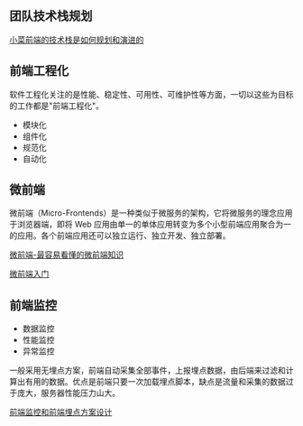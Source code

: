 ## 团队技术栈规划

[小菜前端的技术栈是如何规划和演进的](https://juejin.im/post/5c99c17df265da6129788ae2)

## 前端工程化

软件工程化关注的是性能、稳定性、可用性、可维护性等方面，一切以这些为目标的工作都是"前端工程化"。

* 模块化
* 组件化
* 规范化
* 自动化

## 微前端

微前端（Micro-Frontends）是一种类似于微服务的架构，它将微服务的理念应用于浏览器端，即将 Web 应用由单一的单体应用转变为多个小型前端应用聚合为一的应用。各个前端应用还可以独立运行、独立开发、独立部署。

[微前端-最容易看懂的微前端知识](https://juejin.im/post/6844904162509979662)

[微前端入门](https://juejin.im/post/6844903953734336525)

## 前端监控

* 数据监控
* 性能监控
* 异常监控

一般采用无埋点方案，前端自动采集全部事件，上报埋点数据，由后端来过滤和计算出有用的数据。优点是前端只要一次加载埋点脚本，缺点是流量和采集的数据过于庞大，服务器性能压力山大。

[前端监控和前端埋点方案设计](https://juejin.im/post/6844903650603565063)